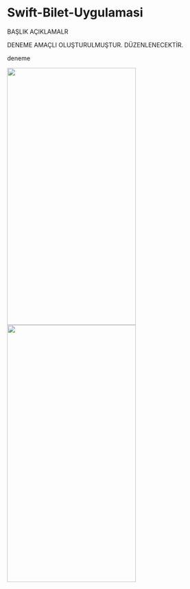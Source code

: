 # Swift-Bilet-Uygulamasi

BAŞLIK
AÇIKLAMALR


DENEME AMAÇLI OLUŞTURULMUŞTUR. DÜZENLENECEKTİR.




deneme


<img src="https://github.com/akbasmert/Swift-Bilet-Uygulamasi/blob/main/biletim.gif" width="300" height="600" />
<img src="https://github.com/akbasmert/Swift-Bilet-Uygulamasi/blob/main/biletim2.gif" width="300" height="600" />
